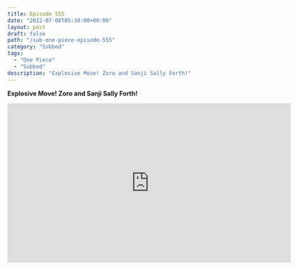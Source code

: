 ```yaml
---
title: Episode 555
date: "2012-07-08T05:30:00+00:00"
layout: post
draft: false
path: "/sub-one-piece-episode-555"
category: "Subbed"
tags:
  - "One Piece"
  - "Subbed"
description: "Explosive Move! Zoro and Sanji Sally Forth!"
---
```


**Explosive Move! Zoro and Sanji Sally Forth!**

<iframe width="640" height="360" src="https://www.rapidvideo.com/e/G6FRPFCBW0" frameborder="0" marginwidth=0 marginheight=0 scrolling=no allowfullscreen></iframe>

